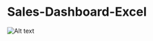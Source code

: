 # Sales-Dashboard-Excel
![Alt text]([(https://github.com/HalahAlbadani/Sales-Dashboard-Excel/blob/main/Excel-Dashboard.jpg)https://github.com/HalahAlbadani/Sales-Dashboard-Excel/blob/main/Excel-Dashboard.jpg])
